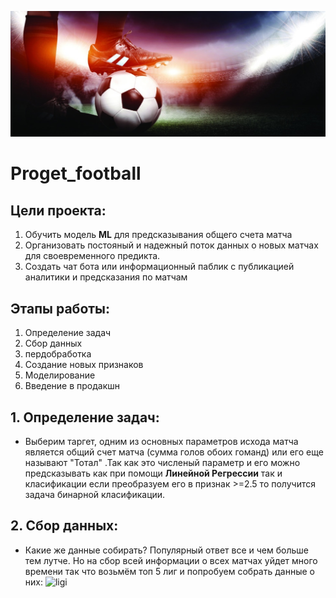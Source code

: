 ![header](https://github.com/stas-as/Proget_football/blob/master/assets/UK49ux8wKpc.jpg)
# Proget_football
## Цели проекта:
1. Обучить модель **ML** для предсказывания общего счета матча 
2. Организовать постояный и надежный поток данных о новых матчах для своевременного предикта.
3. Создать чат бота или информационный паблик с публикацией аналитики и предсказания по матчам


## Этапы работы:
1. Определение задач
2. Сбор данных 
3. пердобработка
4. Создание новых признаков
5. Моделирование
6. Введение в продакшн


## 1. Определение задач:
- Выберим таргет, одним из основных параметров исхода матча является общий счет матча (сумма голов обоих гоманд) или его еще называют "Тотал" .Так как это численый параметр и его можно предсказывать как при помощи **Линейной Регрессии** так и класификации если преобразуем его в признак >=2.5 то получится задача бинарной класификации.

## 2. Сбор данных:
- Какие же данные собирать? Популярный ответ все и чем больше тем лутче. 
Но на сбор всей информации о всех матчах уйдет много времени так что возьмём топ 5 лиг и попробуем собрать данные о них:
![ligi]()